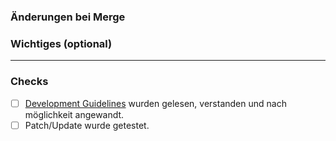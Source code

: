 ### Änderungen bei Merge


### Wichtiges (optional)

---
### Checks
- [ ] [Development Guidelines](https://ace3.acemod.org/wiki/development/) wurden gelesen, verstanden und nach möglichkeit angewandt.
- [ ] Patch/Update wurde getestet.
